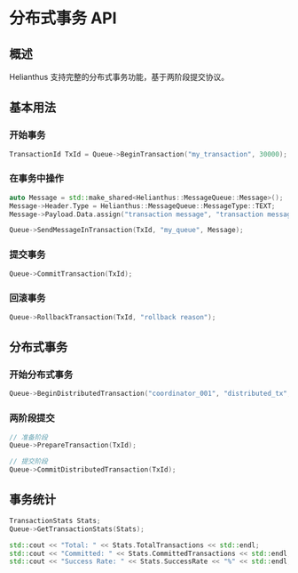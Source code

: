 # 分布式事务 API

## 概述

Helianthus 支持完整的分布式事务功能，基于两阶段提交协议。

## 基本用法

### 开始事务

```cpp
TransactionId TxId = Queue->BeginTransaction("my_transaction", 30000);
```

### 在事务中操作

```cpp
auto Message = std::make_shared<Helianthus::MessageQueue::Message>();
Message->Header.Type = Helianthus::MessageQueue::MessageType::TEXT;
Message->Payload.Data.assign("transaction message", "transaction message" + 20);

Queue->SendMessageInTransaction(TxId, "my_queue", Message);
```

### 提交事务

```cpp
Queue->CommitTransaction(TxId);
```

### 回滚事务

```cpp
Queue->RollbackTransaction(TxId, "rollback reason");
```

## 分布式事务

### 开始分布式事务

```cpp
Queue->BeginDistributedTransaction("coordinator_001", "distributed_tx", 30000);
```

### 两阶段提交

```cpp
// 准备阶段
Queue->PrepareTransaction(TxId);

// 提交阶段
Queue->CommitDistributedTransaction(TxId);
```

## 事务统计

```cpp
TransactionStats Stats;
Queue->GetTransactionStats(Stats);

std::cout << "Total: " << Stats.TotalTransactions << std::endl;
std::cout << "Committed: " << Stats.CommittedTransactions << std::endl;
std::cout << "Success Rate: " << Stats.SuccessRate << "%" << std::endl;
```
